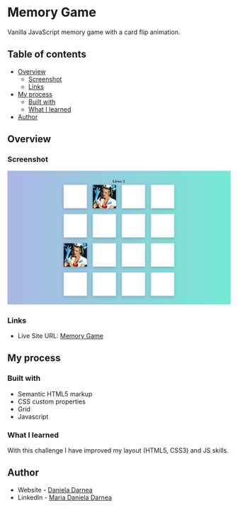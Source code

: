 # Memory Game

Vanilla JavaScript memory game with a card flip animation.

## Table of contents

- [Overview](#overview)
  - [Screenshot](#screenshot)
  - [Links](#links)
- [My process](#my-process)
  - [Built with](#built-with)
  - [What I learned](#what-i-learned)
- [Author](#author)

## Overview

### Screenshot

![](./images/screenshot.PNG)

### Links

- Live Site URL: [Memory Game](https://mdanieladla.github.io/memory-game/)

## My process

### Built with

- Semantic HTML5 markup
- CSS custom properties
- Grid
- Javascript

### What I learned

With this challenge I have improved my layout (HTML5, CSS3) and JS skills.

## Author

- Website - [Daniela Darnea](https://mdanieladla.github.io/portfolio/)
- LinkedIn - [Maria Daniela Darnea](https://www.linkedin.com/in/mdanielad/)
